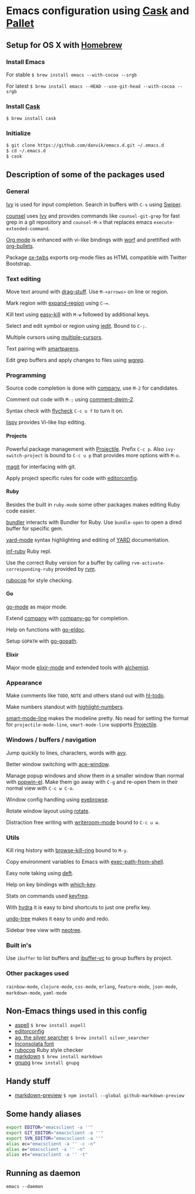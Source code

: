 # Emacs configuration using [Cask](https://github.com/cask/cask) and [Pallet](https://github.com/rdallasgray/pallet)

## Setup for OS X with [Homebrew](http://brew.sh/)

### Install Emacs

For stable `$ brew install emacs --with-cocoa --srgb`

For latest `$ brew install emacs --HEAD --use-git-head --with-cocoa --srgb`

### Install [Cask](https://github.com/cask/cask)

`$ brew install cask`

### Initialize

```sh
$ git clone https://github.com/danvik/emacs.d.git ~/.emacs.d
$ cd ~/.emacs.d
$ cask
```

## Description of some of the packages used

### General

[Ivy](https://github.com/abo-abo/swiper) is used for input completion.
Search in buffers with `C-s` using [Swiper](https://github.com/abo-abo/swiper).

[counsel](https://github.com/abo-abo/swiper) uses [Ivy](https://github.com/abo-abo/swiper) and provides commands like `counsel-git-grep` for fast grep in a git repository and `counsel-M-x` that replaces emacs `execute-extended-command`.

[Org mode](http://orgmode.org/) is enhanced with vi-like bindings with [worf](https://github.com/abo-abo/worf) and prettified with [org-bullets](https://github.com/sabof/org-bullets). 

Package [ox-twbs](https://github.com/marsmining/ox-twbs) exports org-mode files as HTML compatible with Twitter Bootstrap.

### Text editing

Move text around with [drag-stuff](https://github.com/rejeep/drag-stuff.el). Use `M-<arrows>` on line or region.

Mark region with [expand-region](https://github.com/magnars/expand-region.el) using `C-=`.

Kill text using [easy-kill](https://github.com/leoliu/easy-kill) with `M-w` followed by additional keys.

Select and edit symbol or region using [iedit](https://github.com/victorhge/iedit). Bound to `C-;`.

Multiple cursors using [multiple-cursors](https://github.com/magnars/multiple-cursors.el). 

Text pairing with [smartparens](https://github.com/Fuco1/smartparens).

Edit grep buffers and apply changes to files using [wgrep](https://github.com/mhayashi1120/Emacs-wgrep).

### Programming

Source code completion is done with [company](http://company-mode.github.io/), use `M-2` for candidates.

Comment out code with `M-;` using [comment-dwim-2](https://github.com/remyferre/comment-dwim-2).

Syntax check with [flycheck](http://www.flycheck.org/en/latest/) `C-c u f` to turn it on.

[lispy](https://github.com/abo-abo/lispy) provides Vi-like lisp editing.

#### Projects

Powerful package management with [Projectile](https://github.com/bbatsov/projectile). Prefix `C-c p`. Also `ivy-switch-project` is bound to `C-c u p` that provides more options with `M-o`.

[magit](https://magit.vc/) for interfacing with git.

Apply project specific rules for code with [editorconfig](https://github.com/editorconfig/editorconfig-emacs).

#### Ruby

Besides the built in `ruby-mode` some other packages makes editing Ruby code easier.

[bundler](https://github.com/tobiassvn/bundler.el) interacts with Bundler for Ruby. Use `bundle-open` to open a dired buffer for specific gem.

[yard-mode](https://github.com/pd/yard-mode.el) syntax highlighting and editing of [YARD](http://yardoc.org/) documentation.

[inf-ruby](http://github.com/nonsequitur/inf-ruby) Ruby repl.

Use the correct Ruby version for a buffer by calling `rvm-activate-corresponding-ruby` provided by  [rvm](https://github.com/senny/rvm.el).

[rubocop](https://github.com/bbatsov/rubocop-emacs) for style checking.

#### Go

[go-mode](https://github.com/dominikh/go-mode.el) as major mode.

Extend [company](http://company-mode.github.io/) with [company-go](https://github.com/nsf/gocode/blob/master/emacs-company/company-go.el) for completion.

Help on functions with [go-eldoc](https://github.com/syohex/emacs-go-eldoc).

Setup `GOPATH` with [go-gopath](http://github.com/iced/go-gopath/).

#### Elixir

Major mode [elixir-mode](https://github.com/elixir-lang/emacs-elixir) and extended tools with [alchemist](http://www.github.com/tonini/alchemist.el).

### Appearance

Make comments like `TODO`, `NOTE` and others stand out with [hl-todo](http://github.com/tarsius/hl-todo).

Make numbers standout with [highlight-numbers](https://github.com/Fanael/highlight-numbers).

[smart-mode-line](http://github.com/Malabarba/smart-mode-line) makes the modeline pretty. No nead for setting the format for `projectile-mode-line`, `smart-mode-line` supports [Projectile](https://github.com/bbatsov/projectile).

### Windows / buffers / navigation

Jump quickly to lines, characters, words with [avy](https://github.com/abo-abo/avy).

Better window switching with [ace-window](https://github.com/abo-abo/ace-window).

Manage popup windows and show them in a smaller window than normal with [popwin-el](https://github.com/m2ym/popwin-el). 
Make them go away with `C-g` and re-open them in their normal view with `C-c w C-o`.

Window config handling using [eyebrowse](https://github.com/wasamasa/eyebrowse).

Rotate window layout using [rotate](https://github.com/daichirata/emacs-rotate).

Distraction free writing with [writeroom-mode](https://github.com/joostkremers/writeroom-mode) bound to `C-c u w`.

### Utils

Kill ring history with [browse-kill-ring](https://github.com/browse-kill-ring/browse-kill-ring) bound to `M-y`.

Copy environment variables to Emacs with [exec-path-from-shell](https://github.com/purcell/exec-path-from-shell).

Easy note taking using [deft](https://github.com/jrblevin/deft).

Help on key bindings with [which-key](https://github.com/justbur/emacs-which-key).

Stats on commands used [keyfreq](https://github.com/dacap/keyfreq).

With [hydra](https://github.com/abo-abo/hydra) it is easy to bind shortcuts to just one prefix key.

[undo-tree](http://www.dr-qubit.org/tags/computing-code-emacs.html) makes it easy to undo and redo.

Sidebar tree view with [neotree](https://github.com/jaypei/emacs-neotree).

### Built in's

Use `ibuffer` to list buffers and [ibuffer-vc](http://github.com/purcell/ibuffer-vc) to group buffers by project.

### Other packages used

`rainbow-mode`, `clojure-mode`, `css-mode`, `erlang`, `feature-mode`, `json-mode`, `markdown-mode`, `yaml-mode`

## Non-Emacs things used in this config

- [aspell](http://aspell.net/) `$ brew install aspell`
- [editorconfig](http://editorconfig.org/)
- [ag, the silver searcher](https://github.com/ggreer/the_silver_searcher) `$ brew install silver_searcher`
- [Inconsolata font](http://www.levien.com/type/myfonts/inconsolata.html)
- [rubocop](https://github.com/bbatsov/rubocop) Ruby style checker
- [markdown](https://daringfireball.net/projects/markdown/) `$ brew install markdown`
- [gnupg](https://www.gnupg.org) `brew install gnupg`

## Handy stuff

- [markdown-preview](https://www.npmjs.com/package/markdown-preview) `$ npm install --global github-markdown-preview`

## Some handy aliases

```sh
export EDITOR="emacsclient -a ''"
export GIT_EDITOR="emacsclient -a ''"
export SVN_EDITOR="emacsclient -a ''"
alias ec="emacsclient -a '' -c -n"
alias e="emacsclient -a '' -n"
alias et="emacsclient -a '' -t"
```

## Running as daemon

`emacs --daemon`
